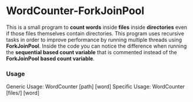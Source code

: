 # WordCounter-ForkJoinPool
This is a small program to **count words** inside **files** inside **directories** even if those files themselves contain directories.
This program uses recursive tasks in order to improve performance by running multiple threads using **ForkJoinPool**.
Inside the code you can notice the difference when running the **sequential based count variable** that is commented instead of the **ForkJoinPool based count variable**.

### Usage
Generic Usage: WordCounter [path] [word]
Specific Usage: WordCounter [files/] [word]